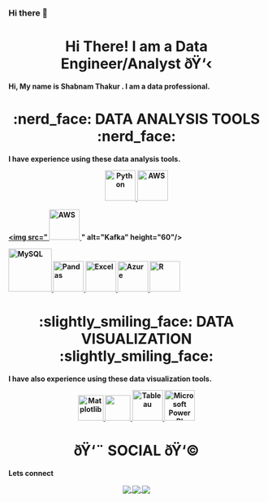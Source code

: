### Hi there 👋

<!--
**gigishab/gigishab** is a ✨ _special_ ✨ repository because its `README.md` (this file) appears on your GitHub profile.

Here are some ideas to get you started:

- 🔭 I’m currently working on ...
- 🌱 I’m currently learning ...
- 👯 I’m looking to collaborate on ...
- 🤔 I’m looking for help with ...
- 💬 Ask me about ...
- 📫 How to reach me: ...
- 😄 Pronouns: ...
- ⚡ Fun fact: ...
-->
<div align="center"> <h1 align="center"> Hi There! I am a Data Engineer/Analyst  ðŸ‘‹ </h1> </div>
<b>Hi, My name is Shabnam Thakur . I am a data professional.<b>

<p></p>
<div align="center"> <h1 align="center"> :nerd_face:	 DATA ANALYSIS TOOLS :nerd_face: </h1> </div>

<b>I have experience using these data analysis tools.<b>

<p align="center">
<a href="https://www.w3schools.com/" onclick="window.open("https://www.w3schools.com/", "_self");"> <img src="https://www.python.org/static/community_logos/python-logo.png" alt="Python" height="60"/> </a>
<a href="#" target="_blank"> <img src="https://upload.wikimedia.org/wikipedia/commons/thumb/9/93/Amazon_Web_Services_Logo.svg/2560px-Amazon_Web_Services_Logo.svg.png" alt="AWS" height="60"/> </a>

<a href="#" target="_blank"> <img src="<a href="#" target="_blank"> <img src="https://upload.wikimedia.org/wikipedia/commons/thumb/9/93/Amazon_Web_Services_Logo.svg/2560px-Amazon_Web_Services_Logo.svg.png" alt="AWS" height="60"/> </a>" alt="Kafka" height="60"/> </a>
  
<a href="#" target="_blank"> <img src="https://www.mysql.com/common/logos/logo-mysql-170x115.png" alt="MySQL" height="85"/> </a>
<a href="#" target="_blank"> <img src="https://upload.wikimedia.org/wikipedia/commons/thumb/e/ed/Pandas_logo.svg/2560px-Pandas_logo.svg.png" alt="Pandas" height="60"/> </a>
<a href="#" target="_blank"> <img src="https://upload.wikimedia.org/wikipedia/commons/thumb/3/34/Microsoft_Office_Excel_%282019%E2%80%93present%29.svg/512px-Microsoft_Office_Excel_%282019%E2%80%93present%29.svg.png" alt="Excel" height="60"/> </a>
<a href="#" target="_blank"> <img src="https://upload.wikimedia.org/wikipedia/commons/thumb/a/a8/Microsoft_Azure_Logo.svg/187px-Microsoft_Azure_Logo.svg.png" alt="Azure" height="60"/> </a>
<a href="#" target="_blank"> <img src="https://www.r-project.org/logo/Rlogo.png" alt="R" height="60"/> </a>

</p>


<div align="center"> <h1 align="center"> :slightly_smiling_face: DATA VISUALIZATION :slightly_smiling_face:	</h1> </div>

<b>I have also experience using these data visualization tools.<b>

<p align="center">
<a href="#" target="_blank"> <img src="https://matplotlib.org/stable/_images/sphx_glr_logos2_003.png" alt="Matplotlib" height="50"/> </a>
<a href="#" target="_blank"> <img src="https://seaborn.pydata.org/_static/logo-wide-lightbg.svg" height="50"/> </a>
<a href="#" target="_blank"> <img src="https://www.tableau.com/sites/default/files/2022-04/TableauLogo_RGB.png" alt="Tableau" height="60"/> </a>
<a href="#" target="_blank"> <img src="https://insightsoftware.com/wp-content/uploads/2018/03/blog-microsoft-power-bi-solid-color.jpg" alt="Microsoft Power BI" height="60"/> </a>
</p>

<div align="center"> <h1 align="center"> ðŸ‘¨ SOCIAL ðŸ‘© </h1> </div>
<b>Lets connect</b>
<p align="center">

<a href="https://www.linkedin.com/in/shabnam-thakur-262a95183/"> 
  <img align="center" src="https://img.shields.io/badge/linkedin-%230077B5.svg?&style=for-the-badge&logo=linkedin&logoColor=white" />
</a>

<a href="https://public.tableau.com/app/profile/shabnam.thakur3456/vizzes">
  <img align="center" src="https://img.shields.io/badge/-Tableau-1e376b?style=for-the-badge&logo=tableau&logoColor=white"  />
</a>

<a href="mailto:shabrajput1000@gmail.com ">  
  <img align="center" src="https://img.shields.io/badge/gmail-f1f2f6.svg?&style=for-the-badge&logo=gmail&logoColor=red"  />
</a>

</p>



